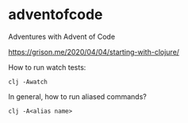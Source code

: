 # adventofcode
Adventures with Advent of Code


https://grison.me/2020/04/04/starting-with-clojure/

How to run watch tests:

`clj -Awatch`

In general, how to run aliased commands?

`clj -A<alias name>`



